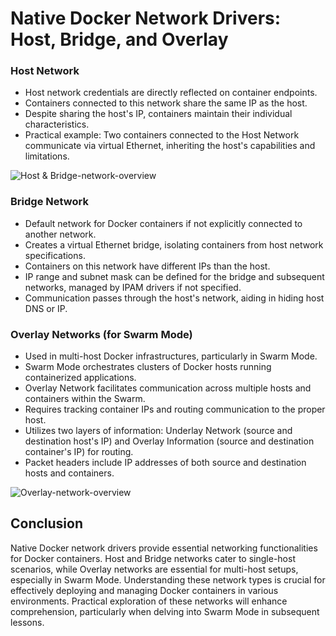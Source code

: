 # Native Docker Network Drivers: Host, Bridge, and Overlay

### Host Network
   - Host network credentials are directly reflected on container endpoints.
   - Containers connected to this network share the same IP as the host.
   - Despite sharing the host's IP, containers maintain their individual characteristics.
   - Practical example: Two containers connected to the Host Network communicate via virtual Ethernet, inheriting the host's capabilities and limitations.

![Host & Bridge-network-overview](./images/2.png)

### Bridge Network
   - Default network for Docker containers if not explicitly connected to another network.
   - Creates a virtual Ethernet bridge, isolating containers from host network specifications.
   - Containers on this network have different IPs than the host.
   - IP range and subnet mask can be defined for the bridge and subsequent networks, managed by IPAM drivers if not specified.
   - Communication passes through the host's network, aiding in hiding host DNS or IP.

### Overlay Networks (for Swarm Mode)
   - Used in multi-host Docker infrastructures, particularly in Swarm Mode.
   - Swarm Mode orchestrates clusters of Docker hosts running containerized applications.
   - Overlay Network facilitates communication across multiple hosts and containers within the Swarm.
   - Requires tracking container IPs and routing communication to the proper host.
   - Utilizes two layers of information: Underlay Network (source and destination host's IP) and Overlay Information (source and destination container's IP) for routing.
   - Packet headers include IP addresses of both source and destination hosts and containers.

![Overlay-network-overview](./images/3.png)

## Conclusion
Native Docker network drivers provide essential networking functionalities for Docker containers. Host and Bridge networks cater to single-host scenarios, while Overlay networks are essential for multi-host setups, especially in Swarm Mode. Understanding these network types is crucial for effectively deploying and managing Docker containers in various environments. Practical exploration of these networks will enhance comprehension, particularly when delving into Swarm Mode in subsequent lessons.